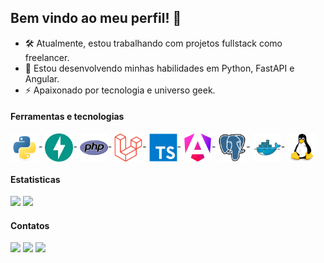 ## Bem vindo ao meu perfil! 👋

- 🛠️ Atualmente, estou trabalhando com projetos fullstack como freelancer.
- 🌱 Estou desenvolvendo minhas habilidades em Python, FastAPI e Angular.
- ⚡ Apaixonado por tecnologia e universo geek.

#### Ferramentas e tecnologias
<div>
  <img align="center" height="45" width="45" src="https://raw.githubusercontent.com/devicons/devicon/master/icons/python/python-original.svg">-
  <img align="center" height="45" width="45" src="https://raw.githubusercontent.com/devicons/devicon/master/icons/fastapi/fastapi-original.svg">-
  <img align="center" height="45" width="45" src="https://raw.githubusercontent.com/devicons/devicon/master/icons/php/php-original.svg">-
  <img align="center" height="45" width="45" src="https://raw.githubusercontent.com/devicons/devicon/master/icons/laravel/laravel-original.svg">-
  <img align="center" height="45" width="45" src="https://raw.githubusercontent.com/devicons/devicon/master/icons/typescript/typescript-original.svg">-
  <img align="center" height="45" width="45" src="https://raw.githubusercontent.com/devicons/devicon/master/icons/angular/angular-original.svg">-
  <img align="center" height="45" width="45" src="https://raw.githubusercontent.com/devicons/devicon/master/icons/postgresql/postgresql-original.svg">-
  <img align="center" height="45" width="45" src="https://raw.githubusercontent.com/devicons/devicon/master/icons/docker/docker-original.svg">-
  <img align="center" height="45" width="45" src="https://raw.githubusercontent.com/devicons/devicon/master/icons/linux/linux-original.svg">
</div>

#### Estatisticas
<div>
  <img height="165em" src="https://github-readme-stats.vercel.app/api/top-langs/?username=filpss&layout=compact&langs_count=7&theme=tokyonight"/>
  <img height="165em" src="https://github-readme-stats.vercel.app/api?username=filpss&show_icons=true&theme=tokyonight&include_all_commits=true&count_private=true"/>
</div>

#### Contatos
<div>
 <a href="filps._." target="_blank"><img src="https://img.shields.io/badge/Discord-7289DA?style=for-the-badge&logo=discord&logoColor=white" target="_blank"></a> 
  <a href = "mailto:filpsp2019@gmail.com"><img src="https://img.shields.io/badge/-Gmail-%23333?style=for-the-badge&logo=gmail&logoColor=white" target="_blank"></a>
  <a href="https://www.linkedin.com/in/filps" target="_blank"><img src="https://img.shields.io/badge/-LinkedIn-%230077B5?style=for-the-badge&logo=linkedin&logoColor=white" target="_blank"></a>   
</div>
